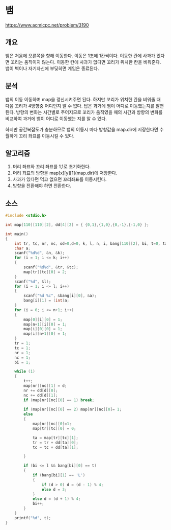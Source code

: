 # 뱀

https://www.acmicpc.net/problem/3190

## 개요

뱀은 처음에 오른쪽을 향해 이동한다. 이동은 1초에 1칸씩이다. 이동한 칸에 사과가 있다면 꼬리는 움직이지 않는다. 이동한 칸에 사과가 없다면 꼬리가 위치한 칸을 비워준다. 뱀이 벽이나 자기자신에 부딪히면 게임은 종료된다.

## 분석

뱀의 이동 이동하며 map을 갱신시켜주면 된다. 하지만 꼬리가 위치한 칸을 비워줄 때 다음 꼬리가 4방향중 어디인지 알 수 없다. 답은 과거에 뱀이 어디로 이동했는지를 알면 된다. 방향의 변화는 시간별로 주어지므로 꼬리가 움직였을 때의 시간과 방향의 변화를 비교하여 과거에 뱀이 어디로 이동했는 지를 알 수 있다.

하지만 공간복잡도가 충분하므로 뱀의 이동시 마다 방향값을 map.dir에 저장한다면 수월하게 꼬리 좌표를 이동시킬 수 있다.

## 알고리즘

1. 머리 좌표와 꼬리 좌표를 1,1로 초기화한다.
2. 머리 좌표의 방향을 map\[x\]\[y\]\[1\](map.dir)에 저장한다.
3. 사과가 있다면 먹고 없으면 꼬리좌표를 이동시킨다.
4. 방향을 전환해야 하면 전환한다.

## 소스

```c
#include <stdio.h>

int map[110][110][2], dd[4][2] = { {0,1},{1,0},{0,-1},{-1,0} };

int main()
{
	int tr, tc, nr, nc, od=0,d=0, k, l, n, i, bang[110][2], bi, t=0, ta;
	char a;
	scanf("%d%d", &n, &k);
	for (i = 1; i <= k; i++)
	{
		scanf("%d%d", &tr, &tc);
		map[tr][tc][0] = 2;
	}
	scanf("%d", &l);
	for (i = 1; i <= l; i++)
	{
		scanf("%d %c", &bang[i][0], &a);
		bang[i][1] = (int)a;
	}
	for (i = 0; i <= n+1; i++)
	{
		map[0][i][0] = 1;
		map[n+1][i][0] = 1;
		map[i][0][0] = 1;
		map[i][n+1][0] = 1;
	}
	tr = 1;
	tc = 1;
	nr = 1;
	nc = 1;
	bi = 1;

	while (1)
	{
		t++;
		map[nr][nc][1] = d;
		nr += dd[d][0];
		nc += dd[d][1];
		if (map[nr][nc][0] == 1) break;
		
		if (map[nr][nc][0] == 2) map[nr][nc][0]= 1;
		else
		{
			map[nr][nc][0]=1;
			map[tr][tc][0] = 0;

			ta = map[tr][tc][1];
			tr = tr + dd[ta][0];
			tc = tc + dd[ta][1];

		}

		if (bi <= l && bang[bi][0] == t)
		{
			if (bang[bi][1] == 'L')
			{
				if (d > 0) d = (d - 1) % 4;
				else d = 3;
			}
			else d = (d + 1) % 4;
			bi++;
		}
	}
	printf("%d", t);
}
```

